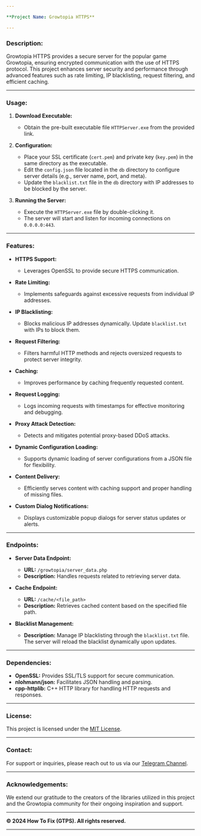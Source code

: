 ```yaml
---

**Project Name: Growtopia HTTPS**

---
```


### Description:
Growtopia HTTPS provides a secure server for the popular game Growtopia, ensuring encrypted communication with the use of HTTPS protocol. This project enhances server security and performance through advanced features such as rate limiting, IP blacklisting, request filtering, and efficient caching.

---

### Usage:

1. **Download Executable:**
   - Obtain the pre-built executable file `HTTPServer.exe` from the provided link.

2. **Configuration:**
   - Place your SSL certificate (`cert.pem`) and private key (`key.pem`) in the same directory as the executable.
   - Edit the `config.json` file located in the `db` directory to configure server details (e.g., server name, port, and meta).
   - Update the `blacklist.txt` file in the `db` directory with IP addresses to be blocked by the server.

3. **Running the Server:**
   - Execute the `HTTPServer.exe` file by double-clicking it.
   - The server will start and listen for incoming connections on `0.0.0.0:443`.

---

### Features:

- **HTTPS Support:**
  - Leverages OpenSSL to provide secure HTTPS communication.

- **Rate Limiting:**
  - Implements safeguards against excessive requests from individual IP addresses.

- **IP Blacklisting:**
  - Blocks malicious IP addresses dynamically. Update `blacklist.txt` with IPs to block them.

- **Request Filtering:**
  - Filters harmful HTTP methods and rejects oversized requests to protect server integrity.

- **Caching:**
  - Improves performance by caching frequently requested content.

- **Request Logging:**
  - Logs incoming requests with timestamps for effective monitoring and debugging.

- **Proxy Attack Detection:**
  - Detects and mitigates potential proxy-based DDoS attacks.

- **Dynamic Configuration Loading:**
  - Supports dynamic loading of server configurations from a JSON file for flexibility.

- **Content Delivery:**
  - Efficiently serves content with caching support and proper handling of missing files.

- **Custom Dialog Notifications:**
  - Displays customizable popup dialogs for server status updates or alerts.

---

### Endpoints:

- **Server Data Endpoint:**
  - **URL:** `/growtopia/server_data.php`
  - **Description:** Handles requests related to retrieving server data.

- **Cache Endpoint:**
  - **URL:** `/cache/<file_path>`
  - **Description:** Retrieves cached content based on the specified file path.

- **Blacklist Management:**
  - **Description:** Manage IP blacklisting through the `blacklist.txt` file. The server will reload the blacklist dynamically upon updates.

---

### Dependencies:
- **OpenSSL:** Provides SSL/TLS support for secure communication.
- **nlohmann/json:** Facilitates JSON handling and parsing.
- **cpp-httplib:** C++ HTTP library for handling HTTP requests and responses.

---

### License:
This project is licensed under the [MIT License](LICENSE).

---

### Contact:
For support or inquiries, please reach out to us via our [Telegram Channel](https://t.me/htfgtps).

---

### Acknowledgements:
We extend our gratitude to the creators of the libraries utilized in this project and the Growtopia community for their ongoing inspiration and support.

---

**© 2024 How To Fix (GTPS). All rights reserved.**

---
